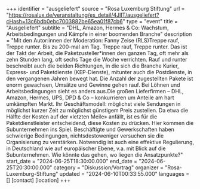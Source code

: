 +++
identifier = "ausgeliefert"
source = "Rosa Luxemburg Stiftung"
url = "https://rosalux.de/veranstaltung/es_detail/4JIIT/ausgeliefert?cHash=13c6bdb0ebc7003882be65ea01f87cb6"
type = "event"
title = "Ausgeliefert"
subtitle = "DHL, Amazon, Hermes & Co: Wachstum, Arbeitsbedingungen und Kämpfe in einer boomenden Branche"
description = "Mit den Autor:innen der 
Moderation: Fanny Zeise (RLS)Treppe rauf, Treppe runter. Bis zu 200-mal am Tag. Treppe rauf, Treppe runter. Das ist der Takt der Arbeit, die Paketzusteller*innen den ganzen Tag, oft mehr als zehn Stunden lang, oft sechs Tage die Woche verrichten. Rauf und runter beschreibt auch die beiden Richtungen, in die sich die Branche Kurier, Express- und Paketdienste (KEP-Dienste), mitunter auch die Postdienste, in den vergangenen Jahren bewegt hat. Die Anzahl der zugestellten Pakete ist enorm gewachsen, Umsätze und Gewinne gehen rauf. Bei Löhnen und Arbeitsbedingungen sieht es anders aus.Die großen Lieferfirmen – DHL, Amazon, Hermes, UPS, DPD & Co – konkurrieren um Anteile am hart umkämpften Markt. Ihr Geschäftsmodell: möglichst viele Sendungen in möglichst kurzer Zeit zu möglichst günstigem Preis zustellen. Da etwa die Hälfte der Kosten auf der «letzten Meile» anfällt, ist es für die Paketdienstleister entscheidend, diese Kosten zu drücken. Hier kommen die Subunternehmen ins Spiel. Beschäftigte und Gewerkschaften haben schwierige Bedingungen, nichtsdestoweniger versuchen sie die Organisierung zu verstärken. Notwendig ist auch eine effektive Regulierung, in Deutschland wie auf europäischer Ebene, v.a. mit Blick auf die Subunternehmen. Wie könnte das gehen, wo liegen die Ansatzpunkte?"
start_date = "2024-06-25T18:30:00.000"
end_date = "2024-06-25T20:30:00.000"
category = "Diskussion/Vortrag"
organizer = "Rosa-Luxemburg-Stiftung"
updated = "2024-06-10T00:33:55.000"
languages = []
[contact]
[location]
+++